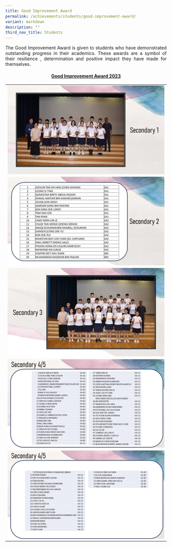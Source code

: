 ```yaml
---
title: Good Improvement Award
permalink: /achievements/students/good-improvement-award/
variant: markdown
description: ""
third_nav_title: Students
---
```

<p align="justify">The Good Improvement Award is given to students who have demonstrated outstanding progress in their academics. These awards are a symbol of their resilience , determination and positive impact they have made for themselves.</p>
<h4 style="text-align: center;"><strong><u>Good Improvement Award 2023</u></strong></h4>
<table style="border-collapse: collapse; width: 100%;" border="0">
<tbody>
<tr>
<td style="width: 50%; text-align: center;"><img style="width: 100%;" src="/images/improvement list 1.JPG"><strong></strong></td>
</tr>
<tr>
<td style="width: 50%; text-align: center;"><img style="width: 100%;" src="/images/Improvement_List_3.jpg"><strong></strong></td>
</tr>
<tr>
<td style="width: 50%; text-align: center;"><img style="width: 100%;" src="/images/improvement list 2.JPG"><strong></strong></td>
</tr>
<tr><td style="width: 50%; text-align: center;"><img style="width: 100%;" src="/images/Improvement_List_4.JPG"><strong></strong></td>
	</tr>
<tr><td style="width: 50%; text-align: center;"><img style="width: 100%;" src="/images/Improvement_List_5.JPG"><strong></strong></td>
</tr>
</tbody>
</table>